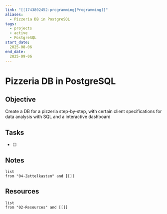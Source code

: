 ```yaml
---
link: "[[1743802452-programming|Programming]]"
aliases: 
  - Pizzeria DB in PostgreSQL
tags:
  - projects
  - active
  - PostgreSQL
start_date:
  2025-08-06
end_date:
  2025-09-06
---
```

# Pizzeria DB in PostgreSQL
## Objective
Create a DB for a pizzeria step-by-step, with certain client specifications for data analysis with SQL and a interactive dashboard

## Tasks
- [ ] 

## Notes
```dataview
list
from "04-Zettelkasten" and [[]]
```

## Resources
```dataview
list
from "02-Resources" and [[]]
```
